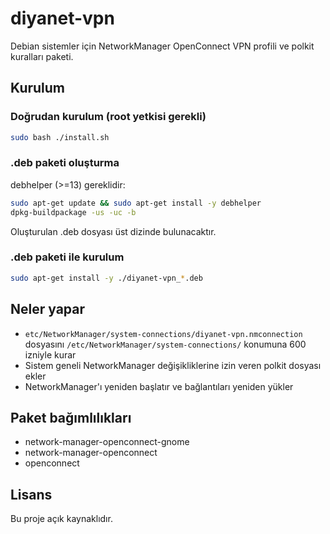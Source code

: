 # diyanet-vpn

Debian sistemler için NetworkManager OpenConnect VPN profili ve polkit kuralları paketi.

## Kurulum

### Doğrudan kurulum (root yetkisi gerekli)
```bash
sudo bash ./install.sh
```

### .deb paketi oluşturma
debhelper (>=13) gereklidir:
```bash
sudo apt-get update && sudo apt-get install -y debhelper
dpkg-buildpackage -us -uc -b
```
Oluşturulan .deb dosyası üst dizinde bulunacaktır.

### .deb paketi ile kurulum
```bash
sudo apt-get install -y ./diyanet-vpn_*.deb
```

## Neler yapar

- `etc/NetworkManager/system-connections/diyanet-vpn.nmconnection` dosyasını `/etc/NetworkManager/system-connections/` konumuna 600 izniyle kurar
- Sistem geneli NetworkManager değişikliklerine izin veren polkit dosyası ekler
- NetworkManager'ı yeniden başlatır ve bağlantıları yeniden yükler

## Paket bağımlılıkları

- network-manager-openconnect-gnome
- network-manager-openconnect  
- openconnect

## Lisans

Bu proje açık kaynaklıdır. 